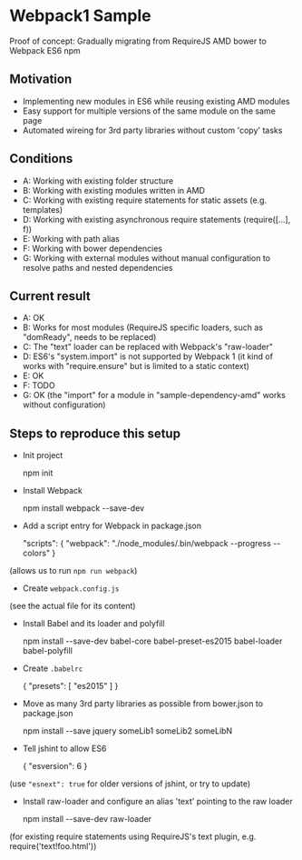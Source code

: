 # Webpack1 Sample

Proof of concept: Gradually migrating from RequireJS AMD bower to Webpack ES6 npm

## Motivation

- Implementing new modules in ES6 while reusing existing AMD modules
- Easy support for multiple versions of the same module on the same page
- Automated wireing for 3rd party libraries without custom 'copy' tasks

## Conditions

- A: Working with existing folder structure
- B: Working with existing modules written in AMD
- C: Working with existing require statements for static assets (e.g. templates)
- D: Working with existing asynchronous require statements (require([...], f))
- E: Working with path alias
- F: Working with bower dependencies
- G: Working with external modules without manual configuration to resolve paths and nested dependencies

## Current result

- A: OK
- B: Works for most modules (RequireJS specific loaders, such as "domReady", needs to be replaced)
- C: The "text" loader can be replaced with Webpack's "raw-loader"
- D: ES6's "system.import" is not supported by Webpack 1 (it kind of works with "require.ensure" but is limited to a static context)
- E: OK
- F: TODO
- G: OK (the "import" for a module in "sample-dependency-amd" works without configuration)

## Steps to reproduce this setup

- Init project

    npm init

- Install Webpack

    npm install webpack --save-dev

- Add a script entry for Webpack in package.json

    "scripts": {
      "webpack": "./node_modules/.bin/webpack --progress --colors"
    }

(allows us to run `npm run webpack`)

- Create `webpack.config.js`

(see the actual file for its content)

- Install Babel and its loader and polyfill

    npm install --save-dev babel-core babel-preset-es2015 babel-loader babel-polyfill

- Create `.babelrc`

    { "presets": [ "es2015" ] }

- Move as many 3rd party libraries as possible from bower.json to package.json

    npm install --save jquery someLib1 someLib2 someLibN

- Tell jshint to allow ES6

    { "esversion": 6 }

(use `"esnext": true` for older versions of jshint, or try to update)

- Install raw-loader and configure an alias 'text' pointing to the raw loader

    npm install --save-dev raw-loader

(for existing require statements using RequireJS's text plugin, e.g. require('text!foo.html'))
